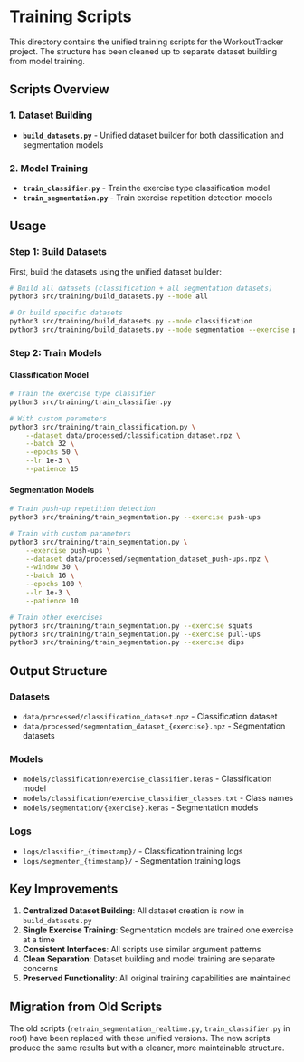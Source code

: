 # Training Scripts

This directory contains the unified training scripts for the WorkoutTracker project. The structure has been cleaned up to separate dataset building from model training.

## Scripts Overview

### 1. Dataset Building
- **`build_datasets.py`** - Unified dataset builder for both classification and segmentation models

### 2. Model Training
- **`train_classifier.py`** - Train the exercise type classification model
- **`train_segmentation.py`** - Train exercise repetition detection models

## Usage

### Step 1: Build Datasets

First, build the datasets using the unified dataset builder:

```bash
# Build all datasets (classification + all segmentation datasets)
python3 src/training/build_datasets.py --mode all

# Or build specific datasets
python3 src/training/build_datasets.py --mode classification
python3 src/training/build_datasets.py --mode segmentation --exercise push-ups
```

### Step 2: Train Models

#### Classification Model
```bash
# Train the exercise type classifier
python3 src/training/train_classifier.py

# With custom parameters
python3 src/training/train_classification.py \
    --dataset data/processed/classification_dataset.npz \
    --batch 32 \
    --epochs 50 \
    --lr 1e-3 \
    --patience 15
```

#### Segmentation Models
```bash
# Train push-up repetition detection
python3 src/training/train_segmentation.py --exercise push-ups

# Train with custom parameters
python3 src/training/train_segmentation.py \
    --exercise push-ups \
    --dataset data/processed/segmentation_dataset_push-ups.npz \
    --window 30 \
    --batch 16 \
    --epochs 100 \
    --lr 1e-3 \
    --patience 10

# Train other exercises
python3 src/training/train_segmentation.py --exercise squats
python3 src/training/train_segmentation.py --exercise pull-ups
python3 src/training/train_segmentation.py --exercise dips
```

## Output Structure

### Datasets
- `data/processed/classification_dataset.npz` - Classification dataset
- `data/processed/segmentation_dataset_{exercise}.npz` - Segmentation datasets

### Models
- `models/classification/exercise_classifier.keras` - Classification model
- `models/classification/exercise_classifier_classes.txt` - Class names
- `models/segmentation/{exercise}.keras` - Segmentation models

### Logs
- `logs/classifier_{timestamp}/` - Classification training logs
- `logs/segmenter_{timestamp}/` - Segmentation training logs

## Key Improvements

1. **Centralized Dataset Building**: All dataset creation is now in `build_datasets.py`
2. **Single Exercise Training**: Segmentation models are trained one exercise at a time
3. **Consistent Interfaces**: All scripts use similar argument patterns
4. **Clean Separation**: Dataset building and model training are separate concerns
5. **Preserved Functionality**: All original training capabilities are maintained

## Migration from Old Scripts

The old scripts (`retrain_segmentation_realtime.py`, `train_classifier.py` in root) have been replaced with these unified versions. The new scripts produce the same results but with a cleaner, more maintainable structure. 